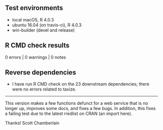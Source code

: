 ## Test environments

* local macOS, R 4.0.3
* ubuntu 16.04 (on travis-ci), R 4.0.3
* win-builder (devel and release)

## R CMD check results

0 errors | 0 warnings | 0 notes

## Reverse dependencies

* I have run R CMD check on the 23 downstream dependencies; there were no errors related to taxize.

------

This version makes a few functions defunct for a web service that is no longer up, improves some docs, and fixes a few bugs. In addition, this fixes a failing test due to the latest rredlist on CRAN (an import here).

Thanks!
Scott Chamberlain
